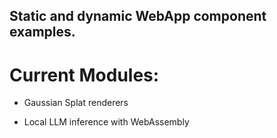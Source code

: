 ## Static and dynamic WebApp component examples.

# Current Modules:

- Gaussian Splat renderers

- Local LLM inference with WebAssembly